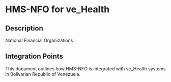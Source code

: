 # HMS-NFO for ve_Health

## Description

National Financial Organizations

## Integration Points

This document outlines how HMS-NFO is integrated with ve_Health systems in Bolivarian Republic of Venezuela.
